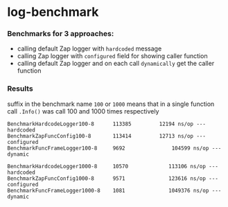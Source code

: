 # log-benchmark

### Benchmarks for 3 approaches:
- calling default Zap logger with `hardcoded` message
- calling Zap logger with `configured` field for showing caller function
- calling default Zap logger and on each call `dynamically` get the caller function

### Results
suffix in the benchmark name `100` or `1000` means that in a single function call `.Info()` was call 100 and 1000 times respectively

```
BenchmarkHardcodeLogger100-8   	  113385	     12194 ns/op --- hardcoded
BenchmarkZapFuncConfig100-8   	  113414	     12713 ns/op --- configured
BenchmarkFuncFrameLogger100-8     9692	             104599 ns/op --- dynamic
```

```
BenchmarkHardcodeLogger1000-8     10570	            113106 ns/op --- hardcoded
BenchmarkZapFuncConfig1000-8   	  9571	            123616 ns/op --- configured
BenchmarkFuncFrameLogger1000-8    1081	            1049376 ns/op --- dynamic
```